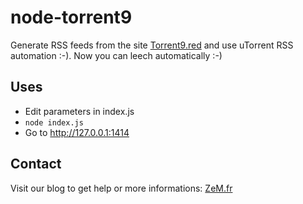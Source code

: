 # node-torrent9

Generate RSS feeds from the site [Torrent9.red](http://torrent9.red) and use uTorrent RSS automation :-). Now you can leech automatically :-)

## Uses
* Edit parameters in index.js
* `node index.js`
* Go to http://127.0.0.1:1414

## Contact
Visit our blog to get help or more informations: [ZeM.fr](http://www.zem.fr)
